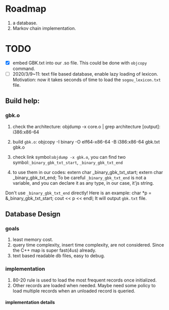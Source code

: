 # Roadmap
1. a database.
2. Markov chain implementation.

# TODO
- [x] embed GBK.txt into our .so file. This could be done with `objcopy` command.
- [ ] 2020/3/9~11: text file based database, enable lazy loading of lexicon. Motivation: now it takes seconds of time to load the `sogou_lexicon.txt` file.

## Build help:
### gbk.o
1. check the architecture:
    objdump -x core.o | grep architecture
    [output]: i386:x86-64

2. build `gbk.o`:
    objcopy -I binary -O elf64-x86-64 -B i386:x86-64 gbk.txt gbk.o

3. check link symbol:`objdump -x gbk.o`, you can find two symbol:`_binary_gbk_txt_start`, `_binary_gbk_txt_end`
4. to use them in our codes:
    extern char _binary_gbk_txt_start;
    extern char _binary_gbk_txt_end;
To be careful `_binary_gbk_txt_end` is not a variable, and you can declare it as any type, in our case, it'js string.

Don't use `_binary_gbk_txt_end` directly! Here is an example:
    char *p = &_binary_gbk_txt_start;
    cout << p << endl;
It will output `gbk.txt` file.

## Database Design
### goals
1. least memory cost.
2. query time complexity, insert time complexity, are not considered. Since the C++ map is super fast(4us) already.
3. text based readable db files, easy to debug.
### implementation
1. 80-20 rule is used to load the most frequent records once initialized.
2. Other records are loaded when needed. Maybe need some policy to load multiple records when an unloaded record is queried.
#### implementation details
